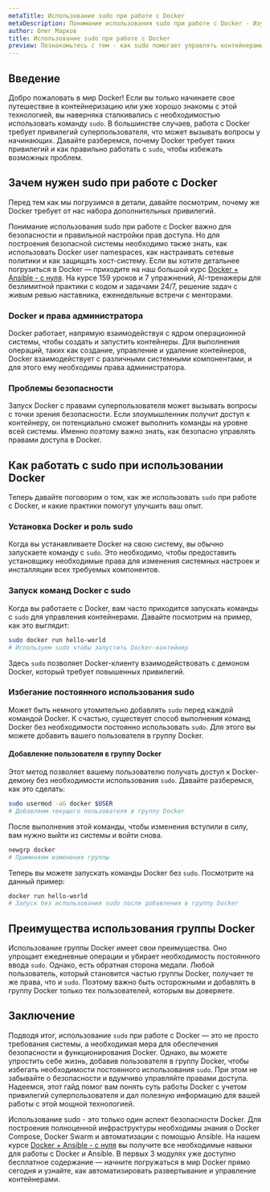 ```yaml
---
metaTitle: Использование sudo при работе с Docker
metaDescription: Понимание использования sudo при работе с Docker - Изучите причины использования привилегий суперпользователя - как они влияют на управление контейнерами и безопасность
author: Олег Марков
title: Использование sudo при работе с Docker
preview: Познакомьтесь с тем - как sudo помогает управлять контейнерами в Docker - зачем нужны привилегии суперпользователя и какие преимущества они предлагают
---
```


## Введение

Добро пожаловать в мир Docker! Если вы только начинаете свое путешествие в контейнеризацию или уже хорошо знакомы с этой технологией, вы наверняка сталкивались с необходимостью использовать команду `sudo`. В большинстве случаев, работа с Docker требует привилегий суперпользователя, что может вызывать вопросы у начинающих. Давайте разберемся, почему Docker требует таких привилегий и как правильно работать с `sudo`, чтобы избежать возможных проблем.

## Зачем нужен sudo при работе с Docker

Перед тем как мы погрузимся в детали, давайте посмотрим, почему же Docker требует от нас набора дополнительных привилегий.

Понимание использования sudo при работе с Docker важно для безопасности и правильной настройки прав доступа. Но для построения безопасной системы необходимо также знать, как использовать Docker user namespaces, как настраивать сетевые политики и как защищать хост-систему. Если вы хотите детальнее погрузиться в Docker — приходите на наш большой курс [Docker + Ansible - с нуля](https://purpleschool.ru/course/docker). На курсе 159 уроков и 7 упражнений, AI-тренажеры для безлимитной практики с кодом и задачами 24/7, решение задач с живым ревью наставника, еженедельные встречи с менторами.

### Docker и права администратора

Docker работает, напрямую взаимодействуя с ядром операционной системы, чтобы создать и запустить контейнеры. Для выполнения операций, таких как создание, управление и удаление контейнеров, Docker взаимодействует с различными системными компонентами, и для этого ему необходимы права администратора.

### Проблемы безопасности

Запуск Docker с правами суперпользователя может вызывать вопросы с точки зрения безопасности. Если злоумышленник получит доступ к контейнеру, он потенциально сможет выполнить команды на уровне всей системы. Именно поэтому важно знать, как безопасно управлять правами доступа в Docker.

## Как работать с sudo при использовании Docker

Теперь давайте поговорим о том, как же использовать `sudo` при работе с Docker, и какие практики помогут улучшить ваш опыт.

### Установка Docker и роль sudo

Когда вы устанавливаете Docker на свою систему, вы обычно запускаете команду с `sudo`. Это необходимо, чтобы предоставить установщику необходимые права для изменения системных настроек и инсталляции всех требуемых компонентов.

### Запуск команд Docker с sudo

Когда вы работаете с Docker, вам часто приходится запускать команды с `sudo` для управления контейнерами. Давайте посмотрим на пример, как это выглядит:

```bash
sudo docker run hello-world
# Используем sudo чтобы запустить Docker-контейнер
```
Здесь `sudo` позволяет Docker-клиенту взаимодействовать с демоном Docker, который требует повышенных привилегий.

### Избегание постоянного использования sudo

Может быть немного утомительно добавлять `sudo` перед каждой командой Docker. К счастью, существует способ выполнения команд Docker без необходимости постоянно использовать `sudo`. Для этого вы можете добавить вашего пользователя в группу Docker.

#### Добавление пользователя в группу Docker

Этот метод позволяет вашему пользователю получать доступ к Docker-демону без необходимости использования `sudo`. Давайте разберемся, как это сделать:

```bash
sudo usermod -aG docker $USER
# Добавляем текущего пользователя в группу Docker
```

После выполнения этой команды, чтобы изменения вступили в силу, вам нужно выйти из системы и войти снова.

```bash
newgrp docker
# Применяем изменения группы
```

Теперь вы можете запускать команды Docker без `sudo`. Посмотрите на данный пример:

```bash
docker run hello-world
# Запуск без использования sudo после добавления в группу Docker
```

## Преимущества использования группы Docker

Использование группы Docker имеет свои преимущества. Оно упрощает ежедневные операции и убирает необходимость постоянного ввода `sudo`. Однако, есть обратная сторона медали. Любой пользователь, который становится частью группы Docker, получает те же права, что и `sudo`. Поэтому важно быть осторожными и добавлять в группу Docker только тех пользователей, которым вы доверяете.

## Заключение

Подводя итог, использование `sudo` при работе с Docker — это не просто требования системы, а необходимая мера для обеспечения безопасности и функционирования Docker. Однако, вы можете упростить себе жизнь, добавив пользователя в группу Docker, чтобы избегать необходимости постоянного использования `sudo`. При этом не забывайте о безопасности и вдумчиво управляйте правами доступа. Надеемся, этот гайд помог вам понять суть работы Docker с учетом привилегий суперпользователя и дал полезную информацию для вашей работы с этой мощной технологией.

Использование sudo - это только один аспект безопасности Docker. Для построения полноценной инфраструктуры необходимы знания о Docker Compose, Docker Swarm и автоматизации с помощью Ansible. На нашем курсе [Docker + Ansible - с нуля](https://purpleschool.ru/course/docker) вы получите все необходимые навыки для работы с Docker и Ansible. В первых 3 модулях уже доступно бесплатное содержание — начните погружаться в мир Docker прямо сегодня и узнайте, как автоматизировать развертывание и управление контейнерами.
